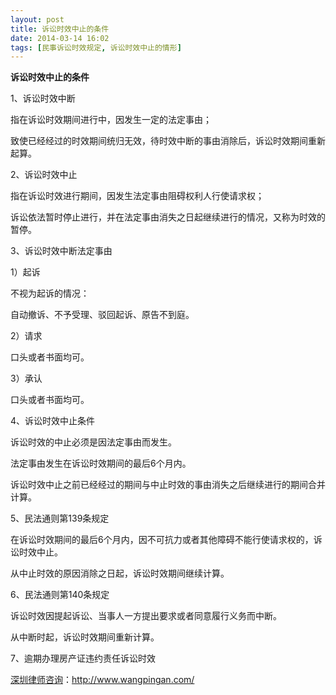 ```yaml
---
layout: post
title: 诉讼时效中止的条件
date: 2014-03-14 16:02
tags: [民事诉讼时效规定, 诉讼时效中止的情形]
---
```

<strong>诉讼时效中止的条件</strong>

1、诉讼时效中断

指在诉讼时效期间进行中，因发生一定的法定事由；

致使已经经过的时效期间统归无效，待时效中断的事由消除后，诉讼时效期间重新起算。

2、诉讼时效中止

指在诉讼时效进行期间，因发生法定事由阻碍权利人行使请求权；

诉讼依法暂时停止进行，并在法定事由消失之日起继续进行的情况，又称为时效的暂停。

3、诉讼时效中断法定事由

1）起诉

不视为起诉的情况：

自动撤诉、不予受理、驳回起诉、原告不到庭。

2）请求

口头或者书面均可。

3）承认

口头或者书面均可。

4、诉讼时效中止条件

诉讼时效的中止必须是因法定事由而发生。

法定事由发生在诉讼时效期间的最后6个月内。

诉讼时效中止之前已经经过的期间与中止时效的事由消失之后继续进行的期间合并计算。

5、民法通则第139条规定

在诉讼时效期间的最后6个月内，因不可抗力或者其他障碍不能行使请求权的，诉讼时效中止。

从中止时效的原因消除之日起，诉讼时效期间继续计算。

6、民法通则第140条规定

诉讼时效因提起诉讼、当事人一方提出要求或者同意履行义务而中断。

从中断时起，诉讼时效期间重新计算。

7、逾期办理房产证违约责任诉讼时效

<a href="http://www.wangpingan.com/">深圳律师咨询</a>：<a href="http://www.wangpingan.com/">http://www.wangpingan.com/</a>


